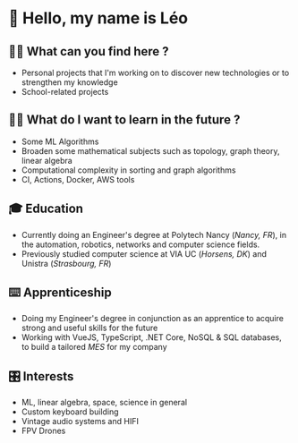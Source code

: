 # 👋 Hello, my name is Léo

## 👨‍💻 What can you find here ?

* Personal projects that I'm working on to discover new technologies or to strengthen my knowledge
* School-related projects

## 👨‍🔬 What do I want to learn in the future ?

* Some ML Algorithms
* Broaden some mathematical subjects such as topology, graph theory, linear algebra
* Computational complexity in sorting and graph algorithms
* CI, Actions, Docker, AWS tools

## 🎓 Education

* Currently doing an Engineer's degree at Polytech Nancy (*Nancy, FR*), in the automation, robotics, networks and computer science fields.
* Previously studied computer science at VIA UC (*Horsens, DK*) and Unistra (*Strasbourg, FR*)

## ⌨️ Apprenticeship

* Doing my Engineer's degree in conjunction as an apprentice to acquire strong and useful skills for the future
* Working with VueJS, TypeScript, .NET Core, NoSQL & SQL databases, to build a tailored *MES* for my company

## 🎛️ Interests

* ML, linear algebra, space, science in general
* Custom keyboard building
* Vintage audio systems and HIFI
* FPV Drones

